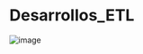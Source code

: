 # Desarrollos_ETL
 ![image](https://user-images.githubusercontent.com/47221127/121937001-98bb6e80-cd20-11eb-9ddc-786a5d799bef.png)

